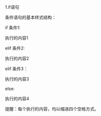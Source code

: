 1.if语句

条件语句的基本样式结构：

if 条件1:

执行的内容1

elif 条件2:

执行的内容2

elif 条件3：

执行的内容3

else:

执行的内容4

提醒：每个执行的内容，均以缩进四个空格方式。

